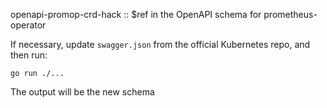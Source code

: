 openapi-promop-crd-hack :: $ref in the OpenAPI schema for prometheus-operator

If necessary, update `swagger.json` from the official Kubernetes repo, and
then run:

```
go run ./...
```

The output will be the new schema
